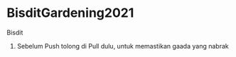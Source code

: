 # BisditGardening2021
Bisdit

1. Sebelum Push tolong di Pull dulu, untuk memastikan gaada yang nabrak
